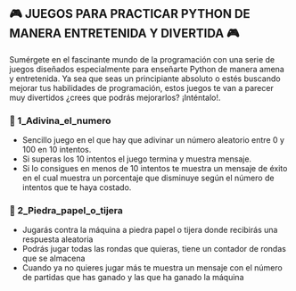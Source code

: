 ## 🎮 __JUEGOS PARA PRACTICAR PYTHON DE MANERA ENTRETENIDA Y DIVERTIDA__ 🎮

Sumérgete en el fascinante mundo de la programación con una serie de juegos diseñados especialmente para enseñarte Python de manera amena y entretenida. Ya sea que seas un principiante absoluto o estés buscando mejorar tus habilidades de programación, estos juegos te van a parecer muy divertidos ¿crees que podrás mejorarlos? ¡Inténtalo!. 

### 👾 1_Adivina_el_numero
* Sencillo juego en el que hay que adivinar un número aleatorio entre 0 y 100 en 10 intentos.
* Si superas los 10 intentos el juego termina y muestra mensaje.
* Si lo consigues en menos de 10 intentos te muestra un mensaje de éxito en el cual muestra un porcentaje que disminuye según el número de intentos que te haya costado.
  
### 👾 2_Piedra_papel_o_tijera
* Jugarás contra la máquina a piedra papel o tijera donde recibirás una respuesta aleatoria
* Podrás jugar todas las rondas que quieras, tiene un contador de rondas que se almacena
* Cuando ya no quieres jugar más te muestra un mensaje con el número de partidas que has ganado y las que ha ganado la máquina
  

